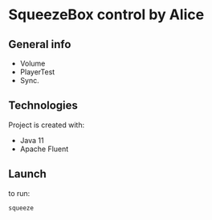 # SqueezeBox control by Alice

## General info
* Volume
* PlayerTest
* Sync.

## Technologies
Project is created with:
* Java 11
* Apache Fluent
  
## Launch
to run:
```
squeeze
```
